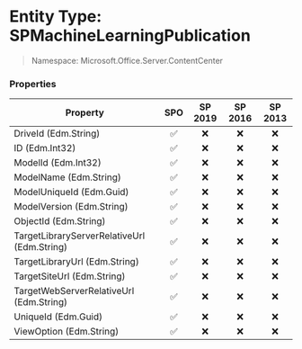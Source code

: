 # Entity Type: SPMachineLearningPublication

> Namespace: Microsoft.Office.Server.ContentCenter

### Properties

Property | SPO | SP 2019 | SP 2016 | SP 2013
----------|:---:|:-------:|:-------:|:-------:
DriveId (Edm.String) | ✅ | ❌ | ❌ | ❌
ID (Edm.Int32) | ✅ | ❌ | ❌ | ❌
ModelId (Edm.Int32) | ✅ | ❌ | ❌ | ❌
ModelName (Edm.String) | ✅ | ❌ | ❌ | ❌
ModelUniqueId (Edm.Guid) | ✅ | ❌ | ❌ | ❌
ModelVersion (Edm.String) | ✅ | ❌ | ❌ | ❌
ObjectId (Edm.String) | ✅ | ❌ | ❌ | ❌
TargetLibraryServerRelativeUrl (Edm.String) | ✅ | ❌ | ❌ | ❌
TargetLibraryUrl (Edm.String) | ✅ | ❌ | ❌ | ❌
TargetSiteUrl (Edm.String) | ✅ | ❌ | ❌ | ❌
TargetWebServerRelativeUrl (Edm.String) | ✅ | ❌ | ❌ | ❌
UniqueId (Edm.Guid) | ✅ | ❌ | ❌ | ❌
ViewOption (Edm.String) | ✅ | ❌ | ❌ | ❌